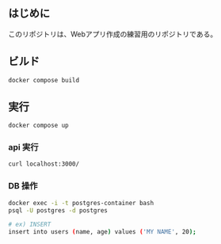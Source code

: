 ## はじめに
このリポジトリは、Webアプリ作成の練習用のリポジトリである。

## ビルド
```sh
docker compose build
```

## 実行
```sh
docker compose up
```

### api 実行
```sh
curl localhost:3000/
```

### DB 操作
```sh
docker exec -i -t postgres-container bash
psql -U postgres -d postgres

# ex) INSERT
insert into users (name, age) values ('MY NAME', 20);
```
